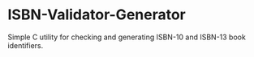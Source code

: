 # ISBN-Validator-Generator
Simple C utility for checking and generating ISBN-10 and ISBN-13 book identifiers.
